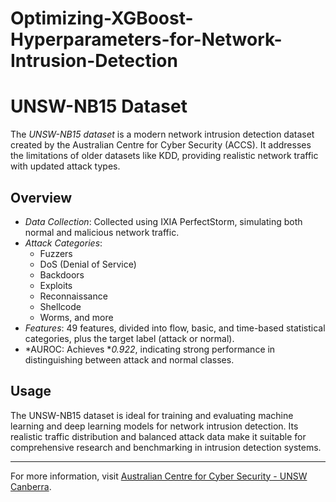 # Optimizing-XGBoost-Hyperparameters-for-Network-Intrusion-Detection

# UNSW-NB15 Dataset

The *UNSW-NB15 dataset* is a modern network intrusion detection dataset created by the Australian Centre for Cyber Security (ACCS). It addresses the limitations of older datasets like KDD, providing realistic network traffic with updated attack types.

## Overview

- *Data Collection*: Collected using IXIA PerfectStorm, simulating both normal and malicious network traffic.
- *Attack Categories*: 
  - Fuzzers
  - DoS (Denial of Service)
  - Backdoors
  - Exploits
  - Reconnaissance
  - Shellcode
  - Worms, and more
- *Features*: 49 features, divided into flow, basic, and time-based statistical categories, plus the target label (attack or normal).
- *AUROC: Achieves **0.922*, indicating strong performance in distinguishing between attack and normal classes.

## Usage

The UNSW-NB15 dataset is ideal for training and evaluating machine learning and deep learning models for network intrusion detection. Its realistic traffic distribution and balanced attack data make it suitable for comprehensive research and benchmarking in intrusion detection systems.

---

For more information, visit [Australian Centre for Cyber Security - UNSW Canberra](https://www.unsw.adfa.edu.au/unsw-canberra-cyber/cybersecurity/ADFA-NB15-Datasets/).
